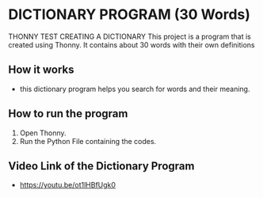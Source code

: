 # DICTIONARY PROGRAM (30 Words)
THONNY TEST CREATING A DICTIONARY 
This project is a program that is created using Thonny. It contains about 30 words with their own definitions
## How it works
- this dictionary program helps you search for words and their meaning.

## How to run the program
1. Open Thonny.
2. Run the Python File containing the codes. 

## Video Link of the Dictionary Program
- https://youtu.be/ot1lHBfUgk0

